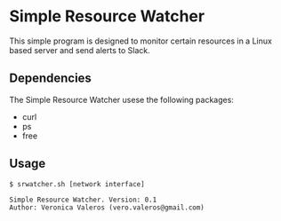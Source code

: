 # Simple Resource Watcher

This simple program is designed to monitor certain resources in a Linux based server and send alerts to Slack.

## Dependencies

The Simple Resource Watcher usese the following packages:
- curl
- ps
- free

## Usage

```
$ srwatcher.sh [network interface]

Simple Resource Watcher. Version: 0.1
Author: Veronica Valeros (vero.valeros@gmail.com)
```


